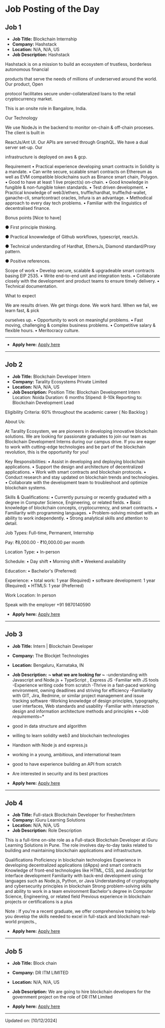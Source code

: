 # Job Posting of the Day

<!-- #job -->

## Job 1

- **Job Title:** Blockchain Internship
- **Company:** Hashstack
- **Location:** N/A, N/A, US
- **Job Description:** Hashstack

Hashstack is on a mission to build an ecosystem of trustless, borderless autonomous financial

products that serve the needs of millions of underserved around the world. Our product, Open

protocol facilitates secure under-collateralized loans to the retail cryptocurrency market.

This is an onsite role in Bangalore, India.

Our Technology

We use NodeJs in the backend to monitor on-chain & off-chain proceses. The client is built in

ReactJs/Ant UI. Our APIs are served through GraphQL. We have a dual server set-up. Our

infrastructure is deployed on aws & gcp.

Requirement
• Practical experience developing smart contracts in Solidity is a mandate.
• Can write secure, scalable smart contracts on Ethereum as well as EVM compatible
blockchains such as Binance smart chain, Polygon.
• Good to have at least 1 live project(s) on-chain.
• Good knowledge in fungible & non-fungible token standards.
• Test driven development.
• Practical knowledge of web3/ethers, truffle/hardhat, truffle/hd-wallet, ganache-cli,
smartcontract oracles, Infura is an advantage.
• Methodical approach to every day tech problems.
• Familiar with the linguistics of decentralised finance.

Bonus points [Nice to have]

● First principle thinking.

● Practical knowwledge of Github workflows, typescript, reactJs.

● Technical understanding of Hardhat, EthersJs, Diamond standard/Proxy pattern.

● Positive references.

Scope of work
• Develop secure, scalable & upgradeable smart contracts basing EIP 2535.
• Write end-to-end unit and integration tests.
• Collaborate closely with the development and product teams to ensure timely delivery.
• Technical documentation.

What to expect

We are results driven. We get things done. We work hard. When we fail, we learn fast, & pick

ourselves up.
• Opportunity to work on meaningful problems.
• Fast moving, challenging & complex business problems.
• Competitive salary & flexible hours.
• Meritocracy culture.
__________________________

- **Apply here:** [Apply here](https://wellfound.com/jobs/2395210-blockchain-internship?utm_campaign=google_jobs_apply&utm_source=google_jobs_apply&utm_medium=organic)

---

## Job 2

- **Job Title:** Blockchain Developer Intern
- **Company:** Tarality Ecosystems Private Limited
- **Location:** N/A, N/A, US
- **Job Description:** Position Title: Blockchain Development Intern
Location: Noida
Duration: 6 months
Stipend: 8-10k
Reporting to: Blockchain Development Lead

Eligibility Criteria: 60% throughout the academic career ( No Backlog )

About Us:

At Tarality Ecosystem, we are pioneers in developing innovative blockchain solutions. We are looking for passionate graduates to join our team as Blockchain Development Interns during our campus drive. If you are eager to work with cutting-edge technologies and be part of the blockchain revolution, this is the opportunity for you!

Key Responsibilities:
• Assist in developing and deploying blockchain applications.
• Support the design and architecture of decentralized applications.
• Work with smart contracts and blockchain protocols.
• Conduct research and stay updated on blockchain trends and technologies.
• Collaborate with the development team to troubleshoot and optimize blockchain systems.

Skills & Qualifications:
• Currently pursuing or recently graduated with a degree in Computer Science, Engineering, or related fields.
• Basic knowledge of blockchain concepts, cryptocurrency, and smart contracts.
• Familiarity with programming languages.
• Problem-solving mindset with an ability to work independently.
• Strong analytical skills and attention to detail.

Job Types: Full-time, Permanent, Internship

Pay: ₹8,000.00 - ₹10,000.00 per month

Location Type:
• In-person

Schedule:
• Day shift
• Morning shift
• Weekend availability

Education:
• Bachelor's (Preferred)

Experience:
• total work: 1 year (Required)
• software development: 1 year (Required)
• HTML5: 1 year (Preferred)

Work Location: In person

Speak with the employer
+91 9870140590

- **Apply here:** [Apply here](https://www.glassdoor.co.in/job-listing/blockchain-developer-intern-tarality-ecosystems-private-limited-JV_KO0,27_KE28,63.htm?jl=1009553562789&utm_campaign=google_jobs_apply&utm_source=google_jobs_apply&utm_medium=organic)

---

## Job 3

- **Job Title:** Intern | Blockchain Developer
- **Company:** The Blockjet Technologies
- **Location:** Bengaluru, Karnataka, IN
- **Job Description:** **~ what we are looking for ~**
-understanding with Javascript and Node.js + TypeScript , Express JS
-Familiar with JS tools
-Experience writing code from scratch
-Thrive in a fast-paced working environment, owning deadlines and striving for efficiency
-Familiarity with GIT, Jira, Redmine, or similar project management and issue tracking software
-Working knowledge of design principles, typography, user interfaces, Web standards and usability
-Familiar with interaction design and information architecture methods and principles
• *~Job requirements~**
- good in data structure and algorithm
- willing to learn solidity web3 and blockchain technologies
- Handson with Node js and express.js
- working in a young, ambitious, and international team
- good to have experience building an API from scratch
- Are interested in security and its best practices

- **Apply here:** [Apply here](https://cutshort.io/job/Intern-Blockchain-Developer-Bengaluru-Bangalore-The-Blockjet-Technologies-YLzgaEUL?utm_campaign=google_jobs_apply&utm_source=google_jobs_apply&utm_medium=organic)

---

## Job 4

- **Job Title:** Full-stack Blockchain Developer for Fresher/Intern
- **Company:** iGuru Learning Solutions
- **Location:** N/A, N/A, US
- **Job Description:** Role Description

This is a full-time on-site role as a Full-stack Blockchain Developer at iGuru Learning Solutions in Pune. The role involves day-to-day tasks related to building and maintaining blockchain applications and infrastructure.

Qualifications
Proficiency in blockchain technologies
Experience in developing decentralized applications (dApps) and smart contracts
Knowledge of front-end technologies like HTML, CSS, and JavaScript for interface development
Familiarity with back-end development using languages such as Node.js, Python, or Java
Understanding of cryptography and cybersecurity principles in blockchain
Strong problem-solving skills and ability to work in a team environment
Bachelor's degree in Computer Science, Engineering, or related field
Previous experience in blockchain projects or certifications is a plus

Note : If you're a recent graduate, we offer comprehensive training to help you develop the skills needed to excel in full-stack and blockchain real-world projects.,

- **Apply here:** [Apply here](https://www.shine.com/jobs/full-stack-blockchain-developer-for-fresher-intern/iguru-learning-solutions/15894464?utm_campaign=google_jobs_apply&utm_source=google_jobs_apply&utm_medium=organic)

---

## Job 5

- **Job Title:** Block chain
- **Company:** DR ITM LIMITED
- **Location:** N/A, N/A, US
- **Job Description:** We are going to hire blockchain developers for the government project on the role of DR ITM Limited

- **Apply here:** [Apply here](https://cutshort.io/job/Block-chain-Jaipur-DR-ITM-LIMITED-oryMcylk?utm_campaign=google_jobs_apply&utm_source=google_jobs_apply&utm_medium=organic)

---


Updated on: [10/12/2024]
<!-- #jobEnd -->